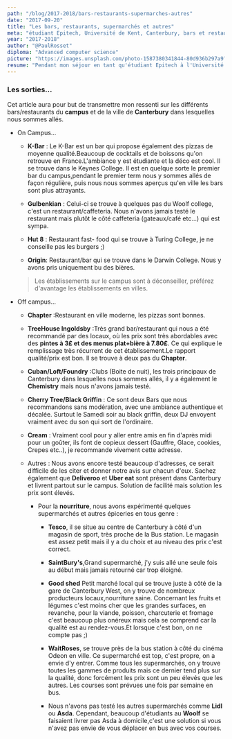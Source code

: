 ```yaml
---
path: "/blog/2017-2018/bars-restaurants-supermarches-autres"
date: "2017-09-20"
title: "Les bars, restaurants, supermarchés et autres"
meta: "étudiant Epitech, Université de Kent, Canterbury, bars et restaurants, vie étudiante, campus universitaire, Chapter, TreeHouse Ingoldsby, Cuban, Loft, Foundry, Cream, Tesco, WaitRoses"
year: "2017-2018"
author: "@PaulRosset"
diploma: "Advanced computer science"
picture: "https://images.unsplash.com/photo-1587380341844-80d936b297a9?ixlib=rb-4.0.3&ixid=M3wxMjA3fDB8MHxwaG90by1wYWdlfHx8fGVufDB8fHx8fA%3D%3D&auto=format&fit=crop&w=1471&q=80"
resume: "Pendant mon séjour en tant qu'étudiant Epitech à l'Université de Kent, j'ai découvert de nombreux bars et restaurants sur le campus et à Canterbury. Bien que les options sur le campus soient variées, je recommande davantage de découvrir les établissements en ville. Des lieux comme le Chapter, le TreeHouse Ingoldsby et le Cream sont des adresses incontournables. La vie nocturne à Canterbury est dynamique, avec des clubs comme le Cuban, le Loft et le Foundry. Pour les achats alimentaires, j'ai préféré les supermarchés tels que Tesco et WaitRoses."
---
```


### Les sorties...

Cet article aura pour but de transmettre mon ressenti sur les différents bars/restaurants du **campus** et de la ville de **Canterbury** dans lesquelles nous sommes allés.

- On Campus...

  - **K-Bar** : Le K-Bar est un bar qui propose également des pizzas de moyenne qualité.Beaucoup de cocktails et de boissons qu'on retrouve en France.L'ambiance y est étudiante et la déco est cool. Il se trouve dans le Keynes College. Il est en quelque sorte le premier bar du campus,pendant le premier term nous y sommes allés de façon régulière, puis nous nous sommes aperçus qu'en ville les bars sont plus attrayants.

  - **Gulbenkian** : Celui-ci se trouve à quelques pas du Woolf college, c'est un restaurant/caffeteria. Nous n'avons jamais testé le restaurant mais plutôt le côté caffeteria (gateaux/café etc...) qui est sympa.

  - **Hut 8** : Restaurant fast- food qui se trouve à Turing College, je ne conseille pas les burgers ;)

  - **Origin**: Restaurant/bar qui se trouve dans le Darwin College. Nous y avons pris uniquement bu des bières.

  > Les établissements sur le campus sont à déconseiller, préférez d'avantage les établissements en villes.

- Off campus...

  - **Chapter** :Restaurant en ville moderne, les pizzas sont bonnes.

  - **TreeHouse Ingoldsby** :Très grand bar/restaurant qui nous a été recommandé par des locaux, où les prix sont très abordables avec des **pintes à 3£ et des menus plat+bière à 7.80£**. Ce qui explique le remplissage très récurrent de cet établissement.Le rapport qualité/prix est bon. Il se trouve à deux pas du **Chapter**.

  - **Cuban/Loft/Foundry** :Clubs (Boite de nuit), les trois principaux de Canterbury dans lesquelles nous sommes allés, il y a également le **Chemistry** mais nous n'avons jamais testé.

  - **Cherry Tree/Black Griffin** : Ce sont deux Bars que nous recommandons sans modération, avec une ambiance authentique et décalée. Surtout le Samedi soir au black griffin, deux DJ envoyent vraiment avec du son qui sort de l'ordinaire.

  - **Cream** : Vraiment cool pour y aller entre amis en fin d'après midi pour un goûter, ils font de copieux dessert (Gauffre, Glace, cookies, Crepes etc..), je recommande vivement cette adresse.

  - Autres : Nous avons encore testé beaucoup d'adresses, ce serait difficile de les citer et donner notre avis sur chacun d'eux. Sachez également que **Deliveroo** et **Uber eat** sont présent dans Canterbury et livrent partout sur le campus. Solution de facilité mais solution les prix sont élevés.

    - Pour la **nourriture**, nous avons expérimenté quelques supermarchés et autres épiceries en tous genre :

      - **Tesco**, il se situe au centre de Canterbury à côté d'un magasin de sport, très proche de la Bus station. Le magasin est assez petit mais il y a du choix et au niveau des prix c'est correct.

      - **SaintBury's**,Grand supermarché, j'y suis allé une seule fois au début mais jamais retourné car trop éloigné.

      - **Good shed** Petit marché local qui se trouve juste à côté de la gare de Canterbury West, on y trouve de nombreux producteurs locaux,nourriture saine. Concernant les fruits et légumes c'est moins cher que les grandes surfaces, en revanche, pour la viande, poisson, charcuterie et fromage c'est beaucoup plus onéreux mais cela se comprend car la qualité est au rendez-vous.Et lorsque c'est bon, on ne compte pas ;)

      - **WaitRoses**, se trouve près de la bus station à côté du cinéma Odeon en ville. Ce supermarché est top, c'est propre, on a envie d'y entrer. Comme tous les supermarchés, on y trouve toutes les gammes de produits mais ce dernier tend plus sur la qualité, donc forcément les prix sont un peu élevés que les autres. Les courses sont prévues une fois par semaine en bus.

      - Nous n'avons pas testé les autres supermarchés comme **Lidl** ou **Asda**. Cependant, beaucoup d'étudiants au **Woolf** se faisaient livrer pas Asda à domicile,c'est une solution si vous n'avez pas envie de vous déplacer en bus avec vos courses.
